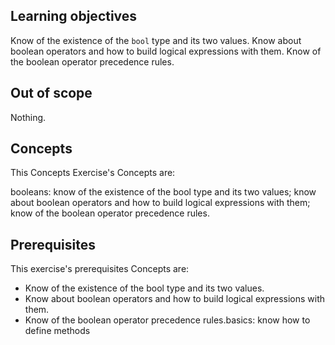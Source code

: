 ## Learning objectives

Know of the existence of the ```bool``` type and its two values.
Know about boolean operators and how to build logical expressions with them.
Know of the boolean operator precedence rules.

## Out of scope

Nothing.

## Concepts

This Concepts Exercise's Concepts are:

booleans: know of the existence of the bool type and its two values; know about boolean operators and how to build logical expressions with them; know of the boolean operator precedence rules.

## Prerequisites

This exercise's prerequisites Concepts are: 
- Know of the existence of the bool type and its two values.
- Know about boolean operators and how to build logical expressions with them.
- Know of the boolean operator precedence rules.basics: know how to define methods